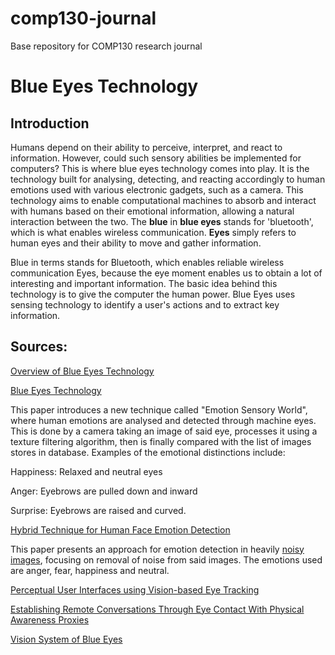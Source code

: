 # comp130-journal
Base repository for COMP130 research journal

# Blue Eyes Technology

## Introduction
Humans depend on their ability to perceive, interpret, and react to information. However, could such sensory abilities be implemented for computers? This is where blue eyes technology comes into play. It is the technology built for analysing, detecting, and reacting accordingly to human emotions used with various electronic gadgets, such as a camera. This technology aims to enable computational machines to absorb and interact with humans based on their emotional information, allowing a natural interaction between the two. The **blue** in **blue eyes** stands for 'bluetooth', which is what enables wireless communication. **Eyes** simply refers to human eyes and their ability to move and gather information. 

Blue in terms stands for Bluetooth, which enables reliable wireless communication Eyes, because the eye moment enables us to obtain a lot of interesting and important information. The basic idea behind this technology is to give the computer the human power. Blue Eyes uses sensing technology to identify a user's actions and to extract key information.

## Sources:

[Overview of Blue Eyes Technology](http://www.internationaljournalssrg.org/IJEEE/2015/Volume2-Issue8/IJEEE-V2I8P109.pdf)

[Blue Eyes Technology](http://ieeexplore.ieee.org.ezproxy.falmouth.ac.uk/stamp/stamp.jsp?arnumber=6693995)

This paper introduces a new technique called "Emotion Sensory World", where human emotions are analysed and detected through machine eyes. This is done by a camera taking an image of said eye, processes it using a texture filtering algorithm, then is finally compared with the list of images stores in database. Examples of the emotional distinctions include: 

Happiness: Relaxed and neutral eyes

Anger: Eyebrows are pulled down and inward

Surprise: Eyebrows are raised and curved.

[Hybrid Technique for Human Face Emotion Detection](http://ijsetr.com/uploads/435621IJSETR4235-180.pdf)

This paper presents an approach for emotion detection in heavily [noisy images](https://en.wikipedia.org/wiki/Image_noise), focusing on removal of noise from said images. The emotions used are anger, fear, happiness and neutral.


[Perceptual User Interfaces using Vision-based Eye Tracking](http://www.cc.gatech.edu/cpl/projects/multicameyetracking/papers/PrePrint.pdf)

[Establishing Remote Conversations Through Eye Contact With Physical Awareness Proxies](https://static1.squarespace.com/static/519d10a2e4b090350a2b66a0/t/51e5525be4b0ead5a3b6de6c/1373983323680/p948-jabarin.pdf)

[Vision System of Blue Eyes](https://www.ermt.net/docs/papers/Volume_3/4_April2014/V3N4-143.pdf)

